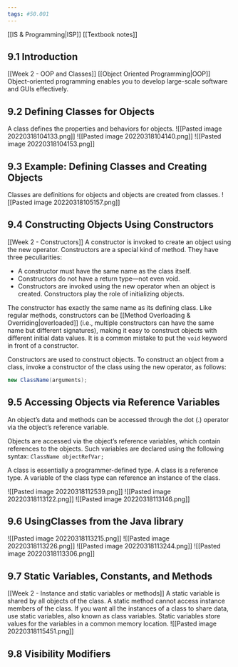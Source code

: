 ```yaml
---
tags: #50.001
---
```

[[IS & Programming|ISP]]
[[Textbook notes]]

## 9.1 Introduction
[[Week 2 - OOP and Classes]]
[[Object Oriented Programming|OOP]]
Object-oriented programming enables you to develop large-scale software and GUIs effectively.

## 9.2 Defining Classes for Objects
A class defines the properties and behaviors for objects.
![[Pasted image 20220318104133.png]]
![[Pasted image 20220318104140.png]]
![[Pasted image 20220318104153.png]]

## 9.3 Example: Defining Classes and Creating Objects
Classes are definitions for objects and objects are created from classes.
![[Pasted image 20220318105157.png]]

## 9.4 Constructing Objects Using Constructors
[[Week 2 - Constructors]]
A constructor is invoked to create an object using the new operator. 
Constructors are a special kind of method. 
They have three peculiarities: 
- A constructor must have the same name as the class itself.
- Constructors do not have a return type—not even void. 
- Constructors are invoked using the new operator when an object is created. Constructors play the role of initializing objects.

The constructor has exactly the same name as its defining class. Like regular methods, constructors can be [[Method Overloading & Overriding|overloaded]] (i.e., multiple constructors can have the same name but different signatures), making it easy to construct objects with different initial data values. It is a common mistake to put the `void` keyword in front of a constructor.

Constructors are used to construct objects. To construct an object from a class, invoke a constructor of the class using the new operator, as follows: 
```java
new ClassName(arguments);
```

## 9.5 Accessing Objects via Reference Variables
An object’s data and methods can be accessed through the dot (.) operator via the object’s reference variable.

Objects are accessed via the object’s reference variables, which contain references to the objects. Such variables are declared using the following syntax:
`ClassName objectRefVar;`

A class is essentially a programmer-defined type. A class is a reference type. A variable of the class type can reference an instance of the class.

![[Pasted image 20220318112539.png]]
![[Pasted image 20220318113122.png]]
![[Pasted image 20220318113146.png]]

## 9.6 UsingClasses from the Java library
![[Pasted image 20220318113215.png]]
![[Pasted image 20220318113226.png]]
![[Pasted image 20220318113244.png]]
![[Pasted image 20220318113306.png]]

## 9.7 Static Variables, Constants, and Methods
[[Week 2 - Instance and static variables or methods]]
A static variable is shared by all objects of the class. A static method cannot access instance members of the class. If you want all the instances of a class to share data, use static variables, also known as class variables. Static variables store values for the variables in a common memory location.
![[Pasted image 20220318115451.png]]

## 9.8 Visibility Modifiers
